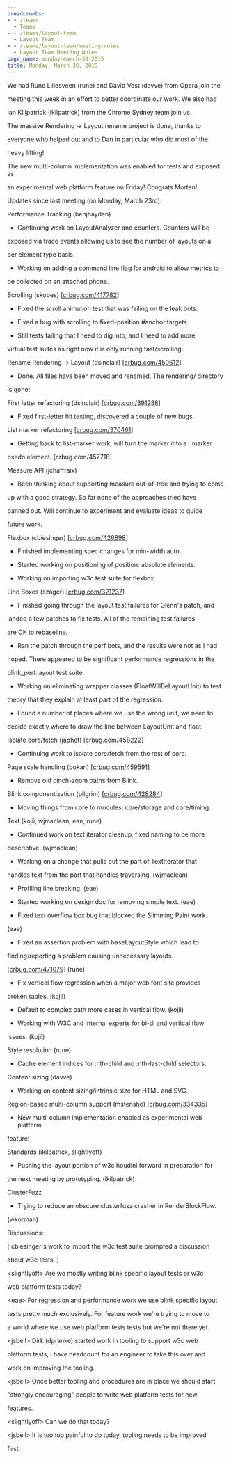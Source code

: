 ```yaml
---
breadcrumbs:
- - /teams
  - Teams
- - /teams/layout-team
  - Layout Team
- - /teams/layout-team/meeting-notes
  - Layout Team Meeting Notes
page_name: monday-march-30-2015
title: Monday, March 30, 2015
---
```


We had Rune Lillesveen (rune) and David Vest (davve) from Opera join the

meeting this week in an effort to better coordinate our work. We also had

Ian Killpatrick (ikilpatrick) from the Chrome Sydney team join us.

The massive Rendering -&gt; Layout rename project is done, thanks to

everyone who helped out and to Dan in particular who did most of the

heavy lifting!

The new multi-column implementation was enabled for tests and exposed as

an experimental web platform feature on Friday! Congrats Morten!

Updates since last meeting (on Monday, March 23rd):

Performance Tracking (benjhayden)

- Continuing work on LayoutAnalyzer and counters. Counters will be

exposed via trace events allowing us to see the number of layouts on a

per element type basis.

- Working on adding a command line flag for android to allow metrics to

be collected on an attached phone.

Scrolling (skobes) \[[crbug.com/417782](http://crbug.com/417782)\]

- Fixed the scroll animation test that was failing on the leak bots.

- Fixed a bug with scrolling to fixed-position #anchor targets.

- Still tests failing that I need to dig into, and I need to add more

virtual test suites as right now it is only running fast/scrolling.

Rename Rendering -&gt; Layout (dsinclair)
\[[crbug.com/450612](http://crbug.com/450612)\]

- Done. All files have been moved and renamed. The rendering/ directory

is gone!

First letter refactoring (dsinclair)
\[[crbug.com/391288](http://crbug.com/391288)\]

- Fixed first-letter hit testing, discovered a couple of new bugs.

List marker refactoring \[[crbug.com/370461](http://crbug.com/370461)\]

- Getting back to list-marker work, will turn the marker into a ::marker

psedo element. \[crbug.com/457718\]

Measure API (jchaffraix)

- Been thinking about supporting measure out-of-tree and trying to come

up with a good strategy. So far none of the approaches tried have

panned out. Will continue to experiment and evaluate ideas to guide

future work.

Flexbox (cbiesinger) \[[crbug.com/426898](http://crbug.com/426898)\]

- Finished implementing spec changes for min-width auto.

- Started working on positioning of position: absolute elements.

- Working on importing w3c test suite for flexbox.

Line Boxes (szager) \[[crbug.com/321237](http://crbug.com/321237)\]

- Finished going through the layout test failures for Glenn's patch, and

landed a few patches to fix tests. All of the remaining test failures

are OK to rebaseline.

- Ran the patch through the perf bots, and the results were not as I had

hoped. There appeared to be significant performance regressions in the

blink_perf.layout test suite.

- Working on eliminating wrapper classes (FloatWillBeLayoutUnit) to test

theory that they explain at least part of the regression.

- Found a number of places where we use the wrong unit, we need to

decide exactly where to draw the line between LayoutUnit and float.

Isolate core/fetch (japhet) \[[crbug.com/458222](http://crbug.com/458222)\]

- Continuing work to isolate core/fetch from the rest of core.

Page scale handling (bokan) \[[crbug.com/459591](http://crbug.com/459591)\]

- Remove old pinch-zoom paths from Blink.

Blink componentization (pilgrim) \[[crbug.com/428284](http://crbug.com/428284)\]

- Moving things from core to modules; core/storage and core/timing.

Text (kojii, wjmaclean, eae, rune)

- Continued work on text iterator cleanup, fixed naming to be more

descriptive. (wjmaclean)

- Working on a change that pulls out the part of TextIterator that

handles text from the part that handles traversing. (wjmaclean)

- Profiling line breaking. (eae)

- Started working on design doc for removing simple text. (eae)

- Fixed text overflow box bug that blocked the Slimming Paint work.

(eae)

- Fixed an assertion problem with baseLayoutStyle which lead to

finding/reporting a problem causing unnecessary layouts.

\[[crbug.com/471079](http://crbug.com/471079)\] (rune)

- Fix vertical flow regression when a major web font site provides

broken tables. (kojii)

- Default to complex path more cases in vertical flow. (kojii)

- Working with W3C and internal experts for bi-di and vertical flow

issues. (kojii)

Style resolution (rune)

- Cache element indices for :nth-child and :nth-last-child selectors.

Content sizing (davve)

- Working on content sizing/intrinsic size for HTML and SVG.

Region-based multi-column support (mstensho)
\[[crbug.com/334335](http://crbug.com/334335)\]

- New multi-column implementation enabled as experimental web platform

feature!

Standards (ikilpatrick, slightlyoff)

- Pushing the layout portion of w3c houdini forward in preparation for

the next meeting by prototyping. (ikilpatrick)

ClusterFuzz

- Trying to reduce an obscure clusterfuzz crasher in RenderBlockFlow.

(wkorman)

Discussions:

\[ cbiesinger's work to import the w3c test suite prompted a discussion

about w3c tests. \]

&lt;slightlyoff&gt; Are we mostly writing blink specific layout tests or w3c

web platform tests today?

&lt;eae&gt; For regression and performance work we use blink specific layout

tests pretty much exclusively. For feature work we're trying to move to

a world where we use web platform tests tests but we're not there yet.

&lt;jsbell&gt; Dirk (dpranke) started work in tooling to support w3c web

platform tests, I have headcount for an engineer to take this over and

work on improving the tooling.

&lt;jsbell&gt; Once better tooling and procedures are in place we should start

"strongly encouraging" people to write web platform tests for new

features.

&lt;slightlyoff&gt; Can we do that today?

&lt;jsbell&gt; It is too too painful to do today, tooling needs to be improved

first.